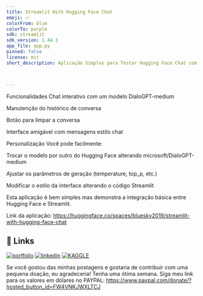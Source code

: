 ```yaml
---
title: Streamlit With Hugging Face Chat
emoji: 📈
colorFrom: blue
colorTo: purple
sdk: streamlit
sdk_version: 1.44.1
app_file: app.py
pinned: false
license: mit
short_description: Aplicação Simples para Testar Hugging Face Chat com Streamli



---
```



Funcionalidades
Chat interativo com um modelo DialoGPT-medium

Manutenção do histórico de conversa

Botão para limpar a conversa

Interface amigável com mensagens estilo chat

Personalização
Você pode facilmente:

Trocar o modelo por outro do Hugging Face alterando microsoft/DialoGPT-medium

Ajustar os parâmetros de geração (temperature, top_p, etc.)

Modificar o estilo da interface alterando o código Streamlit

Esta aplicação é bem simples mas demonstra a integração básica entre Hugging Face e Streamlit.

Link da aplicação: https://huggingface.co/spaces/bluesky2019/streamlit-with-hugging-face-chat

## 🔗 Links
[![portfolio](https://img.shields.io/badge/my_portfolio-000?style=for-the-badge&logo=ko-fi&logoColor=white)](https://medium.com/@gilnei809/gilnei-azambuja-borges-analista-de-dados-e-administrador-de-banco-de-dados-8774175b0e46)
[![linkedin](https://img.shields.io/badge/linkedin-0A66C2?style=for-the-badge&logo=linkedin&logoColor=white)](http://www.linkedin.com/in/gilnei-azambuja-borges-1a83432b)
[![KAGGLE](https://img.shields.io/badge/Kaggle-1DA1F2?style=for-the-badge&logo=twitter&logoColor=white)](https://www.kaggle.com/gilneiborges)


Se você gostou das minhas postagens e gostaria de contribuir com uma pequena doação, eu agradeceria! Tenha uma ótima semana. Siga meu link para os valores em dólares no PAYPAL: https://www.paypal.com/donate/?hosted_button_id=FW4VNKJWXLTCJ

